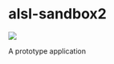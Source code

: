 # alsl-sandbox2

![](https://github.com/mshogren/alsl-sandbox2/workflows/alsl-sandbox2/badge.svg)
 
A prototype application
